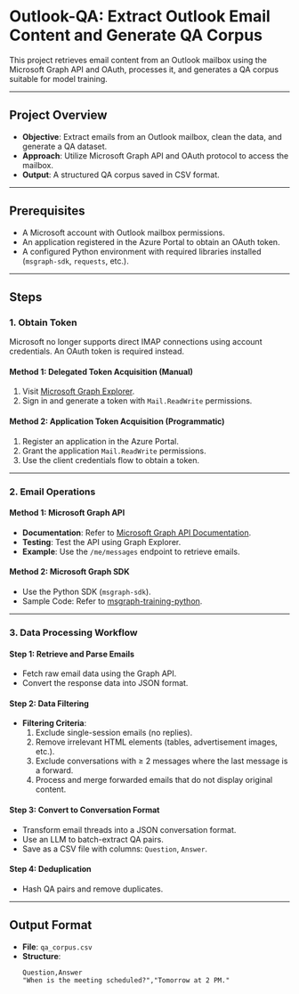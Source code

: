 # Outlook-QA: Extract Outlook Email Content and Generate QA Corpus

This project retrieves email content from an Outlook mailbox using the Microsoft Graph API and OAuth, processes it, and generates a QA corpus suitable for model training.

---

## Project Overview

- **Objective**: Extract emails from an Outlook mailbox, clean the data, and generate a QA dataset.
- **Approach**: Utilize Microsoft Graph API and OAuth protocol to access the mailbox.
- **Output**: A structured QA corpus saved in CSV format.

---

## Prerequisites

- A Microsoft account with Outlook mailbox permissions.
- An application registered in the Azure Portal to obtain an OAuth token.
- A configured Python environment with required libraries installed (`msgraph-sdk`, `requests`, etc.).

---

## Steps

### 1. Obtain Token

Microsoft no longer supports direct IMAP connections using account credentials. An OAuth token is required instead.

#### Method 1: Delegated Token Acquisition (Manual)
1. Visit [Microsoft Graph Explorer](https://developer.microsoft.com/en-us/graph/graph-explorer).
2. Sign in and generate a token with `Mail.ReadWrite` permissions.

#### Method 2: Application Token Acquisition (Programmatic)
1. Register an application in the Azure Portal.
2. Grant the application `Mail.ReadWrite` permissions.
3. Use the client credentials flow to obtain a token.

---

### 2. Email Operations

#### Method 1: Microsoft Graph API
- **Documentation**: Refer to [Microsoft Graph API Documentation](https://docs.microsoft.com/en-us/graph/api/resources/mail-api-overview).
- **Testing**: Test the API using Graph Explorer.
- **Example**: Use the `/me/messages` endpoint to retrieve emails.

#### Method 2: Microsoft Graph SDK
- Use the Python SDK (`msgraph-sdk`).
- Sample Code: Refer to [msgraph-training-python](https://github.com/microsoftgraph/msgraph-training-python).

---

### 3. Data Processing Workflow

#### Step 1: Retrieve and Parse Emails
- Fetch raw email data using the Graph API.
- Convert the response data into JSON format.

#### Step 2: Data Filtering
- **Filtering Criteria**:
  1. Exclude single-session emails (no replies).
  2. Remove irrelevant HTML elements (tables, advertisement images, etc.).
  3. Exclude conversations with ≥ 2 messages where the last message is a forward.
  4. Process and merge forwarded emails that do not display original content.

#### Step 3: Convert to Conversation Format
- Transform email threads into a JSON conversation format.
- Use an LLM to batch-extract QA pairs.
- Save as a CSV file with columns: `Question`, `Answer`.

#### Step 4: Deduplication
- Hash QA pairs and remove duplicates.

---

## Output Format

- **File**: `qa_corpus.csv`
- **Structure**:
  ```csv
  Question,Answer
  "When is the meeting scheduled?","Tomorrow at 2 PM."